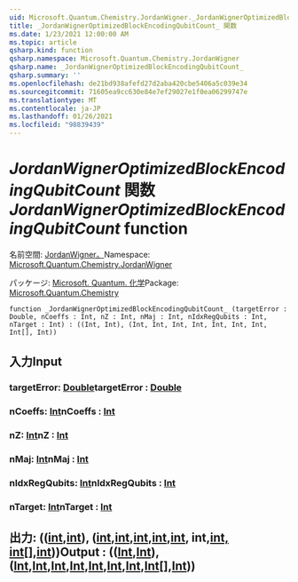 ```yaml
---
uid: Microsoft.Quantum.Chemistry.JordanWigner._JordanWignerOptimizedBlockEncodingQubitCount_
title: _JordanWignerOptimizedBlockEncodingQubitCount_ 関数
ms.date: 1/23/2021 12:00:00 AM
ms.topic: article
qsharp.kind: function
qsharp.namespace: Microsoft.Quantum.Chemistry.JordanWigner
qsharp.name: _JordanWignerOptimizedBlockEncodingQubitCount_
qsharp.summary: ''
ms.openlocfilehash: de21bd938afefd27d2aba420cbe5406a5c039e34
ms.sourcegitcommit: 71605ea9cc630e84e7ef29027e1f0ea06299747e
ms.translationtype: MT
ms.contentlocale: ja-JP
ms.lasthandoff: 01/26/2021
ms.locfileid: "98839439"
---
```

# <a name="_jordanwigneroptimizedblockencodingqubitcount_-function"></a><span data-ttu-id="ae7a6-102">_JordanWignerOptimizedBlockEncodingQubitCount_ 関数</span><span class="sxs-lookup"><span data-stu-id="ae7a6-102">_JordanWignerOptimizedBlockEncodingQubitCount_ function</span></span>

<span data-ttu-id="ae7a6-103">名前空間: [JordanWigner。](xref:Microsoft.Quantum.Chemistry.JordanWigner)</span><span class="sxs-lookup"><span data-stu-id="ae7a6-103">Namespace: [Microsoft.Quantum.Chemistry.JordanWigner](xref:Microsoft.Quantum.Chemistry.JordanWigner)</span></span>

<span data-ttu-id="ae7a6-104">パッケージ: [Microsoft. Quantum. 化学](https://nuget.org/packages/Microsoft.Quantum.Chemistry)</span><span class="sxs-lookup"><span data-stu-id="ae7a6-104">Package: [Microsoft.Quantum.Chemistry](https://nuget.org/packages/Microsoft.Quantum.Chemistry)</span></span>




```qsharp
function _JordanWignerOptimizedBlockEncodingQubitCount_ (targetError : Double, nCoeffs : Int, nZ : Int, nMaj : Int, nIdxRegQubits : Int, nTarget : Int) : ((Int, Int), (Int, Int, Int, Int, Int, Int, Int, Int[], Int))
```


## <a name="input"></a><span data-ttu-id="ae7a6-105">入力</span><span class="sxs-lookup"><span data-stu-id="ae7a6-105">Input</span></span>

### <a name="targeterror--double"></a><span data-ttu-id="ae7a6-106">targetError: [Double](xref:microsoft.quantum.lang-ref.double)</span><span class="sxs-lookup"><span data-stu-id="ae7a6-106">targetError : [Double](xref:microsoft.quantum.lang-ref.double)</span></span>




### <a name="ncoeffs--int"></a><span data-ttu-id="ae7a6-107">nCoeffs: [Int](xref:microsoft.quantum.lang-ref.int)</span><span class="sxs-lookup"><span data-stu-id="ae7a6-107">nCoeffs : [Int](xref:microsoft.quantum.lang-ref.int)</span></span>




### <a name="nz--int"></a><span data-ttu-id="ae7a6-108">nZ: [Int](xref:microsoft.quantum.lang-ref.int)</span><span class="sxs-lookup"><span data-stu-id="ae7a6-108">nZ : [Int](xref:microsoft.quantum.lang-ref.int)</span></span>




### <a name="nmaj--int"></a><span data-ttu-id="ae7a6-109">nMaj: [Int](xref:microsoft.quantum.lang-ref.int)</span><span class="sxs-lookup"><span data-stu-id="ae7a6-109">nMaj : [Int](xref:microsoft.quantum.lang-ref.int)</span></span>




### <a name="nidxregqubits--int"></a><span data-ttu-id="ae7a6-110">nIdxRegQubits: [Int](xref:microsoft.quantum.lang-ref.int)</span><span class="sxs-lookup"><span data-stu-id="ae7a6-110">nIdxRegQubits : [Int](xref:microsoft.quantum.lang-ref.int)</span></span>




### <a name="ntarget--int"></a><span data-ttu-id="ae7a6-111">nTarget: [Int](xref:microsoft.quantum.lang-ref.int)</span><span class="sxs-lookup"><span data-stu-id="ae7a6-111">nTarget : [Int](xref:microsoft.quantum.lang-ref.int)</span></span>





## <a name="output--intintintintintintintintintintint"></a><span data-ttu-id="ae7a6-112">出力: (([int](xref:microsoft.quantum.lang-ref.int),[int](xref:microsoft.quantum.lang-ref.int)), ([int](xref:microsoft.quantum.lang-ref.int),[int](xref:microsoft.quantum.lang-ref.int),[int](xref:microsoft.quantum.lang-ref.int),[int](xref:microsoft.quantum.lang-ref.int),[int](xref:microsoft.quantum.lang-ref.int), int,[](xref:microsoft.quantum.lang-ref.int)[int, int](xref:microsoft.quantum.lang-ref.int)[[]](xref:microsoft.quantum.lang-ref.int),[int](xref:microsoft.quantum.lang-ref.int)))</span><span class="sxs-lookup"><span data-stu-id="ae7a6-112">Output : (([Int](xref:microsoft.quantum.lang-ref.int),[Int](xref:microsoft.quantum.lang-ref.int)),([Int](xref:microsoft.quantum.lang-ref.int),[Int](xref:microsoft.quantum.lang-ref.int),[Int](xref:microsoft.quantum.lang-ref.int),[Int](xref:microsoft.quantum.lang-ref.int),[Int](xref:microsoft.quantum.lang-ref.int),[Int](xref:microsoft.quantum.lang-ref.int),[Int](xref:microsoft.quantum.lang-ref.int),[Int](xref:microsoft.quantum.lang-ref.int)[],[Int](xref:microsoft.quantum.lang-ref.int)))</span></span>

